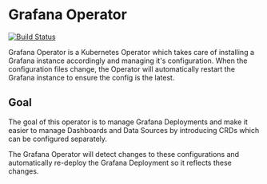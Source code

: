 # Grafana Operator

[![Build Status](https://travis-ci.org/jelmersnoeck/grafana-operator.svg?branch=master)](https://travis-ci.org/jelmersnoeck/grafana-operator)

Grafana Operator is a Kubernetes Operator which takes care of installing a
Grafana instance accordingly and managing it's configuration. When the
configuration files change, the Operator will automatically restart the Grafana
instance to ensure the config is the latest.

## Goal

The goal of this operator is to manage Grafana Deployments and make it easier
to manage Dashboards and Data Sources by introducing CRDs which can be
configured separately.

The Grafana Operator will detect changes to these configurations and
automatically re-deploy the Grafana Deployment so it reflects these changes.
